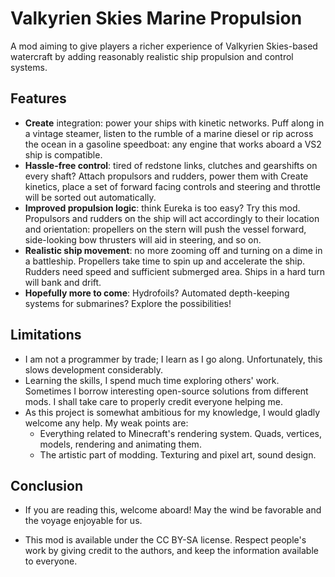# Valkyrien Skies Marine Propulsion
A mod aiming to give players a richer experience of Valkyrien Skies-based watercraft by adding reasonably 
realistic ship propulsion and control systems. 

## Features
* **Create** integration: power your ships with kinetic networks. Puff along in a vintage steamer, listen to the rumble of a marine diesel or rip across the ocean in a gasoline speedboat: any engine that works aboard a VS2 ship is compatible.
* **Hassle-free control**: tired of redstone links, clutches and gearshifts on every shaft? Attach propulsors and rudders, power them with Create kinetics, place a set of forward facing controls and steering and throttle will be sorted out automatically.
* **Improved propulsion logic**: think Eureka is too easy? Try this mod. Propulsors and rudders on the ship will act accordingly to their location and orientation: propellers on the stern will push the vessel forward, side-looking bow thrusters will aid in steering, and so on.
* **Realistic ship movement**: no more zooming off and turning on a dime in a battleship. Propellers take time to spin up and accelerate the ship. Rudders need speed and sufficient submerged area. Ships in a hard turn will bank and drift.
* **Hopefully more to come**: Hydrofoils? Automated depth-keeping systems for submarines? Explore the possibilities! 
 
## Limitations
* I am not a programmer by trade; I learn as I go along. Unfortunately, this slows development considerably.
* Learning the skills, I spend much time exploring others' work. Sometimes I borrow interesting open-source solutions from different mods. I shall take care to properly credit everyone helping me.
* As this project is somewhat ambitious for my knowledge, I would gladly welcome any help. My weak points are:
  * Everything related to Minecraft's rendering system. Quads, vertices, models, rendering and animating them.
  * The artistic part of modding. Texturing and pixel art, sound design. 

## Conclusion
* If you are reading this, welcome aboard! May the wind be favorable and the voyage enjoyable for us.

* This mod is available under the CC BY-SA license. Respect people's work by giving credit to the authors, and keep the information available to everyone.
